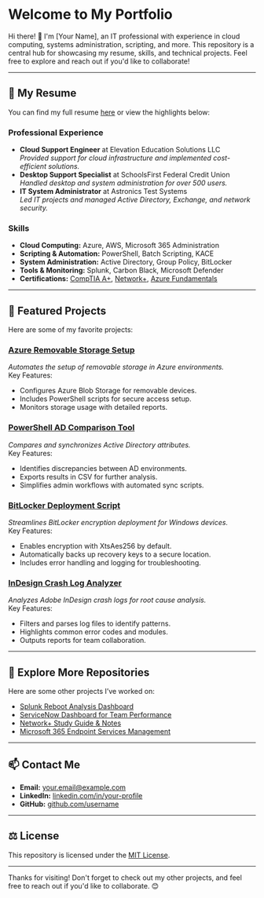 # Welcome to My Portfolio

Hi there! 👋 I'm [Your Name], an IT professional with experience in cloud computing, systems administration, scripting, and more. This repository is a central hub for showcasing my resume, skills, and technical projects. Feel free to explore and reach out if you'd like to collaborate!

---

## 📜 My Resume

You can find my full resume [here](https://github.com/username/resume.pdf) or view the highlights below:

### Professional Experience
- **Cloud Support Engineer** at Elevation Education Solutions LLC  
  *Provided support for cloud infrastructure and implemented cost-efficient solutions.*
- **Desktop Support Specialist** at SchoolsFirst Federal Credit Union  
  *Handled desktop and system administration for over 500 users.*
- **IT System Administrator** at Astronics Test Systems  
  *Led IT projects and managed Active Directory, Exchange, and network security.*

### Skills
- **Cloud Computing:** Azure, AWS, Microsoft 365 Administration  
- **Scripting & Automation:** PowerShell, Batch Scripting, KACE  
- **System Administration:** Active Directory, Group Policy, BitLocker  
- **Tools & Monitoring:** Splunk, Carbon Black, Microsoft Defender  
- **Certifications:** [CompTIA A+](link-to-certificate), [Network+](link-to-certificate), [Azure Fundamentals](link-to-certificate)

---

## 🚀 Featured Projects

Here are some of my favorite projects:

### [Azure Removable Storage Setup](https://github.com/username/azure-removable-storage-setup)
*Automates the setup of removable storage in Azure environments.*  
Key Features:
- Configures Azure Blob Storage for removable devices.
- Includes PowerShell scripts for secure access setup.
- Monitors storage usage with detailed reports.

### [PowerShell AD Comparison Tool](https://github.com/username/powershell-ad-comparison)
*Compares and synchronizes Active Directory attributes.*  
Key Features:
- Identifies discrepancies between AD environments.
- Exports results in CSV for further analysis.
- Simplifies admin workflows with automated sync scripts.

### [BitLocker Deployment Script](https://github.com/username/bitlocker-deployment)
*Streamlines BitLocker encryption deployment for Windows devices.*  
Key Features:
- Enables encryption with XtsAes256 by default.
- Automatically backs up recovery keys to a secure location.
- Includes error handling and logging for troubleshooting.

### [InDesign Crash Log Analyzer](https://github.com/username/indesign-crash-log-analyzer)
*Analyzes Adobe InDesign crash logs for root cause analysis.*  
Key Features:
- Filters and parses log files to identify patterns.
- Highlights common error codes and modules.
- Outputs reports for team collaboration.

---

## 🔗 Explore More Repositories

Here are some other projects I’ve worked on:

- [Splunk Reboot Analysis Dashboard](https://github.com/username/splunk-reboot-analysis)
- [ServiceNow Dashboard for Team Performance](https://github.com/username/servicenow-dashboard)
- [Network+ Study Guide & Notes](https://github.com/username/networkplus-study-guide)
- [Microsoft 365 Endpoint Services Management](https://github.com/username/m365-endpoint-services)

---

## 📫 Contact Me

- **Email:** [your.email@example.com](mailto:your.email@example.com)  
- **LinkedIn:** [linkedin.com/in/your-profile](https://linkedin.com/in/your-profile)  
- **GitHub:** [github.com/username](https://github.com/username)

---

## ⚖️ License

This repository is licensed under the [MIT License](LICENSE).

---

Thanks for visiting! Don't forget to check out my other projects, and feel free to reach out if you'd like to collaborate. 😊
